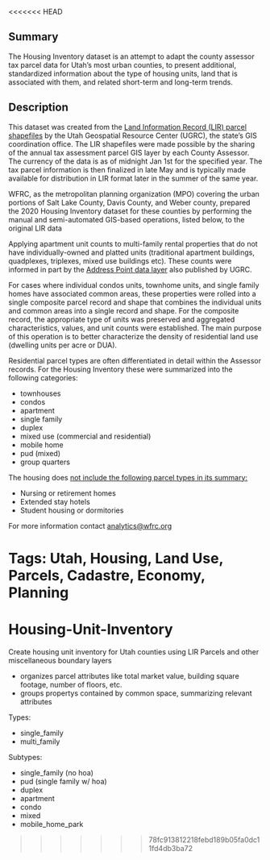 <<<<<<< HEAD
## Summary  
The Housing Inventory dataset is an attempt to adapt the county assessor tax parcel data for Utah’s most urban counties, to present additional, standardized information about the type of housing units, land that is associated with them, and related short-term and long-term trends.  

## Description  
This dataset was created from the [Land Information Record (LIR) parcel shapefiles](https://gis.utah.gov/data/cadastre/parcels/) by the Utah Geospatial Resource Center (UGRC), the state’s GIS coordination office. The LIR shapefiles were made possible by the sharing of the annual  tax assessment parcel GIS layer by each County Assessor. The currency of the data is as of midnight Jan 1st for the specified year. The tax parcel information is then finalized in late May and is typically made available for distribution in LIR format later in the summer of the same year.  

WFRC, as the metropolitan planning organization (MPO) covering the urban portions of Salt Lake County, Davis County, and Weber county, prepared the 2020 Housing Inventory dataset for these counties by performing the manual and semi-automated GIS-based operations, listed below, to the original LIR data  

Applying apartment unit counts to multi-family rental properties that do not have individually-owned and platted units (traditional apartment buildings, quadplexes, triplexes, mixed use buildings etc). These counts were informed in part by the [Address Point data layer](https://gis.utah.gov/data/location/address-data/) also published by UGRC.  

For cases where individual condos units, townhome units, and single family homes have associated common areas, these properties were rolled into a single composite parcel record and shape that combines the individual units and common areas into a single record and shape. For the composite record, the appropriate type of units was preserved and aggregated characteristics, values, and unit counts were established. The main purpose of this operation is to better characterize the density of residential land use (dwelling units per acre or DUA). 


Residential parcel types are often differentiated in detail within the Assessor records. For the Housing Inventory these were summarized into the following categories:  
- townhouses
- condos
- apartment
- single family
- duplex
- mixed use (commercial and residential)
- mobile home
- pud (mixed)
- group quarters  

The housing does <ins>not<ins> include the following parcel types in its summary:  
- Nursing or retirement homes
- Extended stay hotels
- Student housing or dormitories  


For more information contact analytics@wfrc.org  
 
Tags: Utah, Housing, Land Use, Parcels, Cadastre, Economy, Planning  
=======
# Housing-Unit-Inventory
Create housing unit inventory for Utah counties using LIR Parcels and other miscellaneous boundary layers
- organizes parcel attributes like total market value, building square footage, number of floors, etc.
- groups propertys contained by common space, summarizing relevant attributes  

Types:
- single_family
- multi_family

Subtypes:
- single_family (no hoa)
- pud (single family w/ hoa)
- duplex
- apartment
- condo
- mixed
- mobile_home_park
>>>>>>> 78fc913812218febd189b05fa0dc11fd4db3ba72

